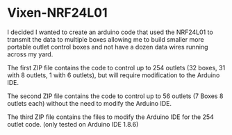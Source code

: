 # Vixen-NRF24L01
I decided I wanted to create an arduino code that used the NRF24L01 to transmit the data to multiple boxes allowing me to build smaller more portable outlet control boxes and not have a dozen data wires running across my yard.

The first ZIP file contains the code to control up to 254 outlets (32 boxes, 31 with 8 outlets, 1 with 6 outlets), but will require modification to the Arduino IDE.

The second ZIP file contains the code to control up to 56 outlets (7 Boxes 8 outlets each) without the need to modify the Arduino IDE.

The third ZIP file contains the files to modify the Arduino IDE for the 254 outlet code.  (only tested on Arduino IDE 1.8.6)
